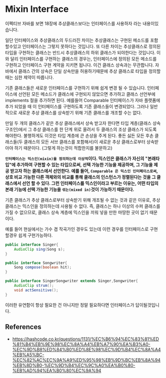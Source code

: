 # Mixin Interface

이펙티브 자바를 보면 18장에 추상클래스보다는 인터페이스를 사용하자 라는 내용이있습니다.

일단 인터페이스와 추상클래스의 두드러진 차이는 추상클래스는 구현된 메소드를 포함할수있고 인터페이스는 그렇지 못하다는 것입니다. 또 다른 차이는 추상클래스로 정의된 타입을 구현하는 클래스는 반드시 추상클래스의 하위 클래스가 되야한다는 것입니다. 이와 달리 인터페이스를 구현하는 클래스의 경우는, 인터페이스에 정의된 모든 메소드를 구현하고 인터페이스 구현 계약을 지키면 됩니다. 이건 클래스 상속과는 무관합니다. 자바에서 클래스 간의 상속은 단일 상속만을 허용하기때문에 추상 클래스로 타입을 정의할때는 심한 제약이 따릅니다.

기존 클래스들은 새로운 인터페이스를 구현하기 위해 쉽게 변경 될 수 있습니다. 인터페이스에 선언된 모든 메소드가 클래스에 구현되지 않았으면 추가하고 클래스 선언부에 implements 절을 추가하면 된다. 예를들어 Comparable 인터페이스가 자바 플랫폼에 추가 되었을 때 이 인터페이스를 구현하도록 기존 클래스들이 변경되었다. 그러나 일반적으로 새로운 추상 클래스를 상속받기 위해 기존 클래스를 개조할 수는 없다.

만일 두 개의 클래스가 같은 추상 클래스에서 상속 받고자 한다면 타입 계층(클래스 상속 구조인)에서 그 추상 클래스를 한 단계 위로 올려서 두 클래스의 조상 클래스가 되도록 해야한다. 불행하게도 이것은 타입 계층에 큰 손상을 주게 된다. 좋든 싫든 모든 후손 클래스들(두 클래스의 모든 서브 클래스를 포함해서)이 새로운 추상 클래스로부터 상속받아야 하기 때문이다. (그렇게 하는것이 적합한지를 불문하고)

__`인터페이스는 믹스인(mixin)을 정의하는데 이상적`이다. 믹스인은 클래스가 자신의 "본래타입"에 추가하여 구현할 수 있는 타입으로써, 선택 가능한 기능을 제공하며, 그 기능을 제공 받고자 하는 클래스에서 선언한다. 예를 들어, `Comparable 은 믹스인 인터페이스로써`, 상호 비교 가능한 다른 객체와의 비교를 통해 클래스의 인스턴스가 정렬된다는 것을 그 클래스에서 선언 할 수 있다. 그런 인터페이스를 믹스인이라고 부르는 이유는, 어떤 타입의 본래 기능에 선택 가능한 기능을 `섞는(mixed in)`것이 가능하기 때문이다.__

기존 클래스가 추상 클래스로부터 상속받기 위해 개조될 수 없는 것과 같은 이유로, 추상클래스는 믹스인을 정의하는데 사용될 수 없다. 즉, 클래스는 하나 이상의 수퍼 클래스를 가질 수 없으므로, 클래스 상속 계층에 믹스인을 끼워 넣을 만한 마땅한 곳이 없기 때문이다.

예를 들어 현실에서는 가수 겸 작곡가인 경우도 있는데 이런 경우를 인터페이스로 구현할경우 쉽게 구현가능하다.

```java
public interface Singer{
    AudioClip sing(Song s);
}

public interface Songwriter{
    Song compose(boolean hit);
}

public interface SingerSongwriter extends Singer,Songwriter{
    AudioClip strum();
    void actSensitive();
}
```

이러한 유연함이 항상 필요한 건 아니지만 정말 필요하다면 인터페이스가 답이될것입니다.

## References

- https://hashcode.co.kr/questions/1131/%EC%B6%94%EC%83%81%ED%81%B4%EB%9E%98%EC%8A%A4%EB%A7%90%EA%B3%A0-%EC%9D%B8%ED%84%B0%ED%8E%98%EC%9D%B4%EC%8A%A4%EB%A5%BC-%EC%82%AC%EC%9A%A9%ED%95%98%EB%9D%BC%EB%8A%94%EB%8D%B0-%EC%9D%B4%EC%9C%A0%EA%B0%80-%EB%AD%94%EA%B0%80%EC%9A%94
